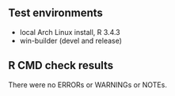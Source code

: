 ## Test environments
* local Arch Linux install, R 3.4.3
* win-builder (devel and release)

## R CMD check results
There were no ERRORs or WARNINGs or NOTEs.
